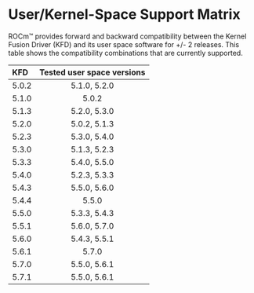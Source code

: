 # User/Kernel-Space Support Matrix

ROCm™ provides forward and backward compatibility between the Kernel Fusion
Driver (KFD) and its user space software for +/- 2 releases. This table shows
the compatibility combinations that are currently supported.

| KFD   | Tested user space versions |
|:------|:--------------------------:|
| 5.0.2 | 5.1.0, 5.2.0               |
| 5.1.0 | 5.0.2                      |
| 5.1.3 | 5.2.0, 5.3.0               |
| 5.2.0 | 5.0.2, 5.1.3               |
| 5.2.3 | 5.3.0, 5.4.0               |
| 5.3.0 | 5.1.3, 5.2.3               |
| 5.3.3 | 5.4.0, 5.5.0               |
| 5.4.0 | 5.2.3, 5.3.3               |
| 5.4.3 | 5.5.0, 5.6.0               |
| 5.4.4 | 5.5.0                      |
| 5.5.0 | 5.3.3, 5.4.3               |
| 5.5.1 | 5.6.0, 5.7.0               |
| 5.6.0 | 5.4.3, 5.5.1               |
| 5.6.1 | 5.7.0                      |
| 5.7.0 | 5.5.0, 5.6.1               |
| 5.7.1 | 5.5.0, 5.6.1               |
